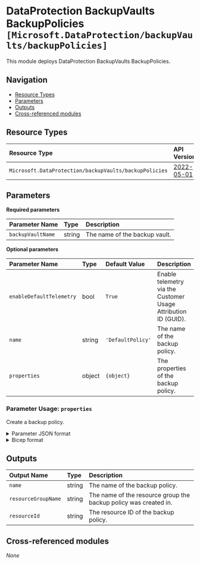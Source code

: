 # DataProtection BackupVaults BackupPolicies `[Microsoft.DataProtection/backupVaults/backupPolicies]`

This module deploys DataProtection BackupVaults BackupPolicies.

## Navigation

- [Resource Types](#Resource-Types)
- [Parameters](#Parameters)
- [Outputs](#Outputs)
- [Cross-referenced modules](#Cross-referenced-modules)

## Resource Types

| Resource Type | API Version |
| :-- | :-- |
| `Microsoft.DataProtection/backupVaults/backupPolicies` | [2022-05-01](https://docs.microsoft.com/en-us/azure/templates/Microsoft.DataProtection/2022-05-01/backupVaults/backupPolicies) |

## Parameters

**Required parameters**

| Parameter Name | Type | Description |
| :-- | :-- | :-- |
| `backupVaultName` | string | The name of the backup vault. |

**Optional parameters**

| Parameter Name | Type | Default Value | Description |
| :-- | :-- | :-- | :-- |
| `enableDefaultTelemetry` | bool | `True` | Enable telemetry via the Customer Usage Attribution ID (GUID). |
| `name` | string | `'DefaultPolicy'` | The name of the backup policy. |
| `properties` | object | `{object}` | The properties of the backup policy. |


### Parameter Usage: `properties`

Create a backup policy.

<details>

<summary>Parameter JSON format</summary>

```json
 "properties": {
    "value": {
        "policyRules": [
            {
                "backupParameters": {
                    "backupType": "Incremental",
                    "objectType": "AzureBackupParams"
                },
                "trigger": {
                    "schedule": {
                        "repeatingTimeIntervals": [
                            "R/2022-05-31T23:30:00+01:00/P1D"
                        ],
                        "timeZone": "W. Europe Standard Time"
                    },
                    "taggingCriteria": [
                        {
                            "tagInfo": {
                                "tagName": "Default",
                                "id": "Default_"
                            },
                            "taggingPriority": 99,
                            "isDefault": true
                        }
                    ],
                    "objectType": "ScheduleBasedTriggerContext"
                },
                "dataStore": {
                    "dataStoreType": "OperationalStore",
                    "objectType": "DataStoreInfoBase"
                },
                "name": "BackupDaily",
                "objectType": "AzureBackupRule"
            },
            {
                "lifecycles": [
                    {
                        "deleteAfter": {
                            "objectType": "AbsoluteDeleteOption",
                            "duration": "P7D"
                        },
                        "targetDataStoreCopySettings": [],
                        "sourceDataStore": {
                            "dataStoreType": "OperationalStore",
                            "objectType": "DataStoreInfoBase"
                        }
                    }
                ],
                "isDefault": true,
                "name": "Default",
                "objectType": "AzureRetentionRule"
            }
        ],
        "datasourceTypes": [
            "Microsoft.Compute/disks"
        ],
        "objectType": "BackupPolicy"
    }
}
```

</details>

<details>

<summary>Bicep format</summary>

```bicep
properties: {
    policyRules: [
        {
            backupParameters: {
                backupType: 'Incremental'
                objectType: 'AzureBackupParams'
            }
            trigger: {
                schedule: {
                    repeatingTimeIntervals: [
                        'R/2022-05-31T23:30:00+01:00/P1D'
                    ]
                    timeZone: 'W. Europe Standard Time'
                }
                taggingCriteria: [
                    {
                        tagInfo: {
                            tagName: 'Default'
                            id: 'Default_'
                        }
                        taggingPriority: 99
                        isDefault: true
                    }
                ]
                objectType: 'ScheduleBasedTriggerContext'
            }
            dataStore: {
                dataStoreType: 'OperationalStore'
                objectType: 'DataStoreInfoBase'
            }
            name: 'BackupDaily'
            objectType: 'AzureBackupRule'
        }
        {
            lifecycles: [
                {
                    deleteAfter: {
                        objectType: 'AbsoluteDeleteOption'
                        duration: 'P7D'
                    }
                    targetDataStoreCopySettings: []
                    sourceDataStore: {
                        dataStoreType: 'OperationalStore'
                        objectType: 'DataStoreInfoBase'
                    }
                }
            ]
            isDefault: true
            name: 'Default'
            objectType: 'AzureRetentionRule'
        }
    ]
    datasourceTypes: [
        'Microsoft.Compute/disks'
    ]
    objectType: 'BackupPolicy'
}
```

</details>

## Outputs

| Output Name | Type | Description |
| :-- | :-- | :-- |
| `name` | string | The name of the backup policy. |
| `resourceGroupName` | string | The name of the resource group the backup policy was created in. |
| `resourceId` | string | The resource ID of the backup policy. |

## Cross-referenced modules

_None_
